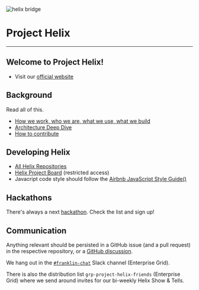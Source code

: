 ![helix bridge](robynne-292082-unsplash.jpg)

# Project Helix

---

## Welcome to Project Helix!

* Visit our [official website](https://www.hlx.live/)

## Background

Read all of this.

* [How we work, who we are, what we use, what we build](https://github.com/adobe/helix-home/blob/main/manifesto.md)
* [Architecture Deep Dive](https://www.hlx.live/docs/architecture)
* [How to contribute](CONTRIBUTING.md)

## Developing Helix

* [All Helix Repositories](https://github.com/search?q=topic%3Ahelix+org%3Aadobe&type=Repositories)
* [Helix Project Board](https://github.com/orgs/adobe/projects/2) (restricted access)
* Javacript code style should follow the [Airbnb JavaScript Style Guide()](https://github.com/airbnb/javascript)

## Hackathons
		
There's always a next [hackathon](hackathons/README.md). Check the list and sign up!

## Communication

Anything relevant should be persisted in a GitHub issue (and a pull request) in the respective repository, or a [GitHub discussion](https://github.com/adobe/helix-home/discussions).

We hang out in the [`#franklin-chat`](https://adobe.slack.com/messages/C9KD0TT6G/) Slack channel (Enterprise Grid).

There is also the distribution list `grp-project-helix-friends` (Enterprise Grid) where we send around invites for our bi-weekly Helix Show & Tells.
